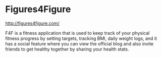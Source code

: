 # Figures4Figure
http://figures4figure.com/

F4F is a fitness application that is used to keep track of your physical fitness progress  by setting targets, tracking BMI, daily weight logs, and it has a social feature where you can view the official blog and also invite friends to get healthy together by sharing your health stats.
